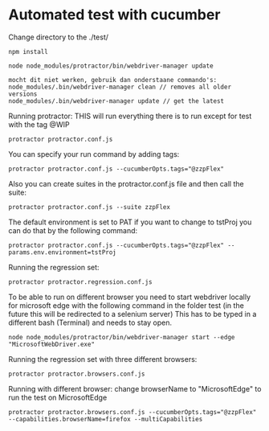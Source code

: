 # Automated test with cucumber

Change directory to the ./test/
```
npm install
```
```
node node_modules/protractor/bin/webdriver-manager update

mocht dit niet werken, gebruik dan onderstaane commando's:
node_modules/.bin/webdriver-manager clean // removes all older versions
node_modules/.bin/webdriver-manager update // get the latest
```

Running protractor:
THIS will run everything there is to run except for test with the tag @WIP
```
protractor protractor.conf.js
```

You can specify your run command by adding tags:
```
protractor protractor.conf.js --cucumberOpts.tags="@zzpFlex"
```

Also you can create suites in the protractor.conf.js file and then call the suite:
```
protractor protractor.conf.js --suite zzpFlex
```

The default environment is set to PAT if you want to change to tstProj you can do that
by the following command:
```
protractor protractor.conf.js --cucumberOpts.tags="@zzpFlex" --params.env.environment=tstProj
```

Running the regression set:
```
protractor protractor.regression.conf.js 
```

To be able to run on different browser you need to start webdriver locally for microsoft edge with the following command in the folder test (in the future this will be redirected to a selenium server) This has to be typed in a different bash (Terminal) and needs to stay open.
```
node node_modules/protractor/bin/webdriver-manager start --edge "MicrosoftWebDriver.exe"
```


Running the regression set with three different browsers:
```
protractor protractor.browsers.conf.js 
```

Running with different browser: change browserName to "MicrosoftEdge" to run the test on MicrosoftEdge
```
protractor protractor.browsers.conf.js --cucumberOpts.tags="@zzpFlex" --capabilities.browserName=firefox --multiCapabilities
```

